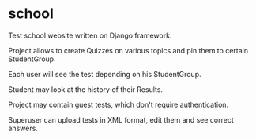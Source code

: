 # school

Test school website written on Django framework.

Project allows to create Quizzes on various topics and pin them to certain StudentGroup.

Each user will see the test depending on his StudentGroup.

Student may look at the history of their Results.

Project may contain guest tests, which don't require authentication.

Superuser can upload tests in XML format, edit them and see correct answers.